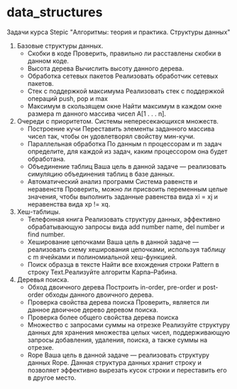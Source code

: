 # data_structures
Задачи курса Stepic "Алгоритмы: теория и практика. Структуры данных"
1. Базовые структуры данных.
	- Скобки в коде
		Проверить, правильно ли расставлены скобки в данном коде.
	- Высота дерева
		Вычислить высоту данного дерева.
	- Обработка сетевых пакетов
		Реализовать обработчик сетевых пакетов.
	- Стек с поддержкой максимума
		Реализовать стек с поддержкой операций push, pop и max
	- Максимум в скользящем окне
		Найти максимум в каждом окне размера m данного массива чисел
		A[1 . . . n].
2. Очереди с приоритетом. Системы непересекающихся множеств.
	- Построение кучи
		Переставить элементы заданного массива чисел так, чтобы он удовлетворял свойству мин-кучи.
	- Параллельная обработка
		По данным n процессорам и m задач определите, для каждой из задач,
		каким процессором она будет обработана.
	- Объединение таблиц
		Ваша цель в данной задаче — реализовать симуляцию объединения
		таблиц в базе данных.
	- Автоматический анализ программ
		Система равенств и неравенств
		Проверить, можно ли присвоить переменным целые значения, чтобы
		выполнить заданные равенства вида xi = xj и неравенства вида xp != xq.
3. Хеш-таблицы.
	- Телефонная книга
		Реализовать структуру данных, эффективно обрабатывающую запросы вида add number name, del number и find number.
	- Хеширование цепочками
		Ваша цель в данной задаче — реализовать схему хеширования цепочками, используя таблицу с m ячейками и полиномиальной хеш-функцией.
	- Поиск образца в тексте
		Найти все вхождения строки Pattern в строку Text.Реализуйте алгоритм Карпа–Рабина.
4. Деревья поиска.
	- Обход двоичного дерева
		Построить in-order, pre-order и post-order обходы данного двоичного дерева.
	- Проверка свойства дерева поиска
		Проверить, является ли данное двоичное дерево деревом поиска.
	- Проверка более общего свойства дерева поиска
	- Множество с запросами суммы на отрезке
		Реализуйте структуру данных для хранения множества целых чисел,
		поддерживающую запросы добавления, удаления, поиска, а также
		суммы на отрезке. 
	- Rope
		Ваша цель в данной задаче — реализовать структуру данных Rope.
		Данная структура данных хранит строку и позволяет эффективно вырезать кусок строки и переставить его в другое место.